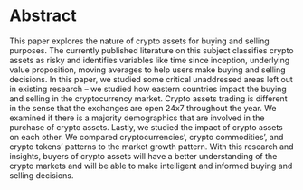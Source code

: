 # Abstract

This paper explores the nature of crypto assets for buying and selling purposes. The currently published literature on this subject classifies crypto assets as risky and identifies variables like time since inception, underlying value proposition, moving averages to help users make buying and selling decisions. In this paper, we studied some critical unaddressed areas left out in existing research – we studied how eastern countries impact the buying and selling in the cryptocurrency market. Crypto assets trading is different in the sense that the exchanges are open 24x7 throughout the year. We examined if there is a majority demographics that are involved in the purchase of crypto assets. Lastly, we studied the impact of crypto assets on each other. We compared cryptocurrencies’, crypto commodities’, and crypto tokens’ patterns to the market growth pattern. With this research and insights, buyers of crypto assets will have a better understanding of the crypto markets and will be able to make intelligent and informed buying and selling decisions.

